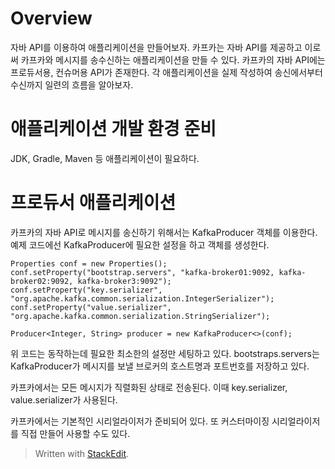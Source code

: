 # Overview

자바 API를 이용하여 애플리케이션을 만들어보자. 카프카는 자바 API를 제공하고 이로써 카프카와 메시지를 송수신하는 애플리케이션을 만들 수 있다. 카프카의 자바 API에는 프로듀서용, 컨슈머용 API가 존재한다. 각 애플리케이션을 실제 작성하여 송신에서부터 수신까지 일련의 흐름을 알아보자. 

# 애플리케이션 개발 환경 준비

JDK, Gradle, Maven 등 애플리케이션이 필요하다. 

# 프로듀서 애플리케이션

카프카의 자바 API로 메시지를 송신하기 위해서는 KafkaProducer 객체를 이용한다. 예제 코드에선 KafkaProducer에 필요한 설정을 하고 객체를 생성한다. 

```
Properties conf = new Properties();
conf.setProperty("bootstrap.servers", "kafka-broker01:9092, kafka-broker02:9092, kafka-broker3:9092");
conf.setProperty("key.serializer", "org.apache.kafka.common.serialization.IntegerSerializer");
conf.setProperty("value.serializer", "org.apache.kafka.common.serialization.StringSerializer");

Producer<Integer, String> producer = new KafkaProducer<>(conf);
```

위 코드는 동작하는데 필요한 최소한의 설정만 세팅하고 있다. 
bootstraps.servers는 KafkaProducer가 메시지를 보낼 브로커의 호스트명과 포트번호를 저장하고 있다. 

카프카에서는 모든 메시지가 직렬화된 상태로 전송된다. 이때 key.serializer, value.serializer가 사용된다. 

카프카에서는 기본적인 시리얼라이저가 준비되어 있다. 또 커스터마이징 시리얼라이저를 직접 만들어 사용할 수도 있다. 


> Written with [StackEdit](https://stackedit.io/).
<!--stackedit_data:
eyJoaXN0b3J5IjpbLTE3MzAwMTM4MjQsLTEyMTg0NzU1NSw0ND
g5MDQzM119
-->